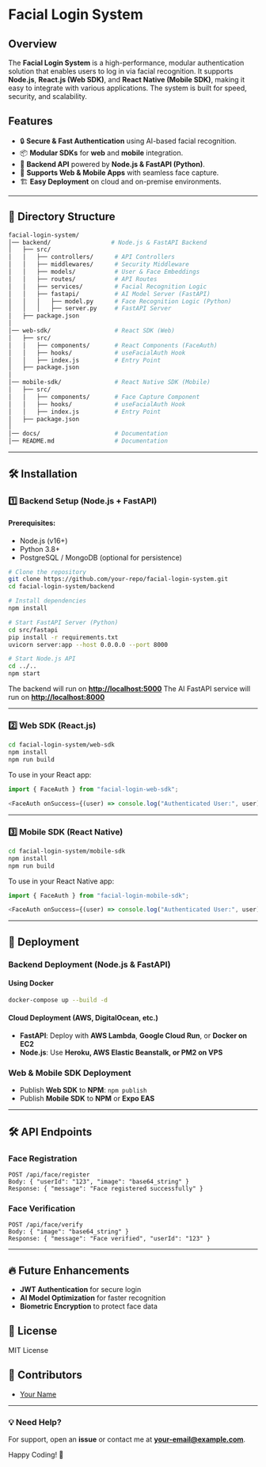 # Facial Login System

## Overview

The **Facial Login System** is a high-performance, modular authentication solution that enables users to log in via facial recognition. It supports **Node.js**, **React.js (Web SDK)**, and **React Native (Mobile SDK)**, making it easy to integrate with various applications. The system is built for speed, security, and scalability.

## Features

- 🔒 **Secure & Fast Authentication** using AI-based facial recognition.
- 📦 **Modular SDKs** for **web** and **mobile** integration.
- 🚀 **Backend API** powered by **Node.js & FastAPI (Python)**.
- 📱 **Supports Web & Mobile Apps** with seamless face capture.
- 🏗 **Easy Deployment** on cloud and on-premise environments.

---

## 📂 Directory Structure

```bash
facial-login-system/
│── backend/                 # Node.js & FastAPI Backend
│   ├── src/
│   │   ├── controllers/      # API Controllers
│   │   ├── middlewares/      # Security Middleware
│   │   ├── models/           # User & Face Embeddings
│   │   ├── routes/           # API Routes
│   │   ├── services/         # Facial Recognition Logic
│   │   ├── fastapi/          # AI Model Server (FastAPI)
│   │   │   ├── model.py      # Face Recognition Logic (Python)
│   │   │   ├── server.py     # FastAPI Server
│   ├── package.json
│
│── web-sdk/                  # React SDK (Web)
│   ├── src/
│   │   ├── components/       # React Components (FaceAuth)
│   │   ├── hooks/            # useFacialAuth Hook
│   │   ├── index.js          # Entry Point
│   ├── package.json
│
│── mobile-sdk/               # React Native SDK (Mobile)
│   ├── src/
│   │   ├── components/       # Face Capture Component
│   │   ├── hooks/            # useFacialAuth Hook
│   │   ├── index.js          # Entry Point
│   ├── package.json
│
│── docs/                     # Documentation
│── README.md                 # Documentation
```

---

## 🛠 Installation

### 1️⃣ Backend Setup (Node.js + FastAPI)

#### Prerequisites:

- Node.js (v16+)
- Python 3.8+
- PostgreSQL / MongoDB (optional for persistence)

```bash
# Clone the repository
git clone https://github.com/your-repo/facial-login-system.git
cd facial-login-system/backend

# Install dependencies
npm install

# Start FastAPI Server (Python)
cd src/fastapi
pip install -r requirements.txt
uvicorn server:app --host 0.0.0.0 --port 8000

# Start Node.js API
cd ../..
npm start
```

The backend will run on **[http://localhost:5000](http://localhost:5000)**
The AI FastAPI service will run on **[http://localhost:8000](http://localhost:8000)**

---

### 2️⃣ Web SDK (React.js)

```bash
cd facial-login-system/web-sdk
npm install
npm run build
```

To use in your React app:

```javascript
import { FaceAuth } from "facial-login-web-sdk";

<FaceAuth onSuccess={(user) => console.log("Authenticated User:", user)} />
```

---

### 3️⃣ Mobile SDK (React Native)

```bash
cd facial-login-system/mobile-sdk
npm install
npm run build
```

To use in your React Native app:

```javascript
import { FaceAuth } from "facial-login-mobile-sdk";

<FaceAuth onSuccess={(user) => console.log("Authenticated User:", user)} />
```

---

## 🚀 Deployment

### **Backend Deployment (Node.js & FastAPI)**

#### Using Docker

```bash
docker-compose up --build -d
```

#### Cloud Deployment (AWS, DigitalOcean, etc.)

- **FastAPI**: Deploy with **AWS Lambda**, **Google Cloud Run**, or **Docker on EC2**
- **Node.js**: Use **Heroku, AWS Elastic Beanstalk, or PM2 on VPS**

### **Web & Mobile SDK Deployment**

- Publish **Web SDK** to **NPM**: `npm publish`
- Publish **Mobile SDK** to **NPM** or **Expo EAS**

---

## 🛠 API Endpoints

### **Face Registration**

```
POST /api/face/register
Body: { "userId": "123", "image": "base64_string" }
Response: { "message": "Face registered successfully" }
```

### **Face Verification**

```
POST /api/face/verify
Body: { "image": "base64_string" }
Response: { "message": "Face verified", "userId": "123" }
```

---

## 🔥 Future Enhancements

- **JWT Authentication** for secure login
- **AI Model Optimization** for faster recognition
- **Biometric Encryption** to protect face data

## 📜 License

MIT License

## 🤝 Contributors

- [Your Name](https://github.com/your-profile)

---

### 💡 Need Help?

For support, open an **issue** or contact me at **[your-email@example.com](mailto\:your-email@example.com)**.

Happy Coding! 🚀

